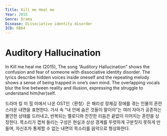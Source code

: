 ```yaml
---
Title: Kill me Heal me
Year: 2015
Genre: Drama
Disease: Dissociative identity disorder
ICD: 6B64
---
```


# Auditory Hallucination

In Kill me heal me (2015), The song “Auditory Hallucination” shows the confusion and fear of someone with dissociative identity disorder. The lyrics describe hidden voices inside oneself and the repeating melody shows a sense of being trapped in one’s own mind. The overlapping vocals blur the line between reality and illusion, expressing the struggle to understand him(her)self.

드라마 킬 미 힐 미에서 나온 OST인〈환청〉은 해리성 정체감 장애를 겪는 인물의 혼란스러운 내면을 표현한다. 가사 속 “내 안에 숨은 것들이 말이야”는 여러 자아가 공존하는 불안한 상태를 드러내고, 반복되는 멜로디와 잔잔한 리듬은 끝없이 이어지는 혼란을 상징한다. 목소리가 겹쳐 들리는 구성은 현실과 상상 경계를 뚜렷하게 구분짓지 못하게 만들며, 자신조차 통제할 수 없는 내면의 목소리를 음악으로 형상화한다.
